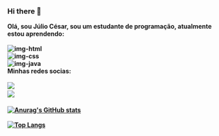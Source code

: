 ### Hi there 👋

<b>Olá, sou Júlio César, sou um estudante de programação, atualmente estou aprendendo:<b>
<br>
<br>
<img src="https://img.shields.io/badge/HTML-239120?style=for-the-badge&logo=html5&logoColor=white" alt="img-html">
<br>
<img src="https://img.shields.io/badge/CSS3-1572B6?style=for-the-badge&logo=css3&logoColor=white" alt="img-css">
<br>
<img src="https://img.shields.io/badge/Java-ED8B00?style=for-the-badge&logo=openjdk&logoColor=white" alt="img-java">
<br>
Minhas redes socias:
<br>
<br>
<a href="https://www.facebook.com/"><img src="https://img.shields.io/badge/Facebook-1877F2?style=for-the-badge&logo=facebook&logoColor=white"><a>
<br>
<a href="https://www.instagram.com/"><img src="https://img.shields.io/badge/Instagram-E4405F?style=for-the-badge&logo=instagram&logoColor=white"><a>
<br>
<br>
[![Anurag's GitHub stats](https://github-readme-stats.vercel.app/api?username=juliocesar1996)](https://github.com/anuraghazra/github-readme-stats)
<br>
<br>
[![Top Langs](https://github-readme-stats.vercel.app/api/top-langs/?username=juliocesar1996)](https://github.com/anuraghazra/github-readme-stats)







